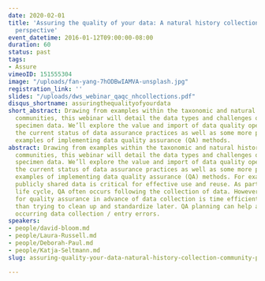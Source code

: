 ```yaml
---
date: 2020-02-01
title: 'Assuring the quality of your data: A natural history collection community
  perspective'
event_datetime: 2016-01-12T09:00:00-08:00
duration: 60
status: past
tags:
- Assure
vimeoID: 151555304
image: "/uploads/fan-yang-7hODBwIAMVA-unsplash.jpg"
registration_link: ''
slides: "/uploads/dws_webinar_qaqc_nhcollections.pdf"
disqus_shortname: assuringthequalityofyourdata
short_abstract: Drawing from examples within the taxonomic and natural history collection
  communities, this webinar will detail the data types and challenges of biological
  specimen data. We’ll explore the value and import of data quality open resources,
  the current status of data assurance practices as well as some more practical 'how-to’
  examples of implementing data quality assurance (QA) methods.
abstract: Drawing from examples within the taxonomic and natural history collection
  communities, this webinar will detail the data types and challenges of biological
  specimen data. We’ll explore the value and import of data quality open resources,
  the current status of data assurance practices as well as some more practical 'how-to’
  examples of implementing data quality assurance (QA) methods. For example, QA of
  publicly shared data is critical for effective use and reuse. As part of the data
  life cycle, QA often occurs following the collection of data. However, planning
  for quality assurance in advance of data collection is time efficient and much cheaper
  than trying to clean up and standardize later. QA planning can help avoid commonly
  occurring data collection / entry errors.
speakers:
- people/david-bloom.md
- people/Laura-Russell.md
- people/Deborah-Paul.md
- people/Katja-Seltmann.md
slug: assuring-quality-your-data-natural-history-collection-community-perspective

---
```

